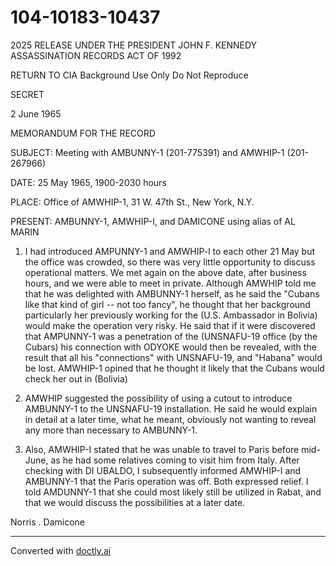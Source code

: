 # 104-10183-10437

2025 RELEASE UNDER THE PRESIDENT JOHN F. KENNEDY ASSASSINATION RECORDS ACT OF 1992

RETURN TO CIA
Background Use Only
Do Not Reproduce

SECRET

2 June 1965

MEMORANDUM FOR THE RECORD

SUBJECT: Meeting with AMBUNNY-1 (201-775391) and
AMWHIP-1 (201-267966)

DATE: 25 May 1965, 1900-2030 hours

PLACE: Office of AMWHIP-1, 31 W. 47th St., New York, N.Y.

PRESENT: AMBUNNY-1, AMWHIP-I, and DAMICONE using alias of
AL MARIN

1. I had introduced AMPUNNY-1 and AMWHIP-l to each other
   21 May but the office was crowded, so there was very little
   opportunity to discuss operational matters. We met again
   on the above date, after business hours, and we were able
   to meet in private. Although AMWHIP told me that he was
   delighted with AMBUNNY-1 herself, as he said the "Cubans
   like that kind of girl -- not too fancy", he thought that
   her background particularly her previously working for the
   (U.S. Ambassador in Bolivia) would make the operation very
   risky. He said that if it were discovered that AMPUNNY-1 was
   a penetration of the (UNSNAFU-19 office (by the Cubars) his
   connection with ODYOKE would then be revealed, with the result
   that all his "connections" with UNSNAFU-19, and "Habana" would
   be lost. AMWHIP-1 opined that he thought it likely that the
   Cubans would check her out in (Bolivia)

2. AMWHIP suggested the possibility of using a cutout
   to introduce AMBUNNY-1 to the UNSNAFU-19 installation. He
   said he would explain in detail at a later time, what he
   meant, obviously not wanting to reveal any more than necessary
   to AMBUNNY-1.

3. Also, AMWHIP-I stated that he was unable to travel
   to Paris before mid-June, as he had some relatives coming
   to visit him from Italy. After checking with DI UBALDO,
   I subsequently informed AMWHIP-I and AMBUNNY-1 that the
   Paris operation was off. Both expressed relief. I told
   AMDUNNY-1 that she could most likely still be utilized in
   Rabat, and that we would discuss the possibilities at a
   later date.

Norris . Damicone


---
Converted with [doctly.ai](https://doctly.ai)